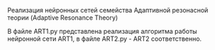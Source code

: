 Реализация нейронных сетей семейства Адаптивной резонасной теории (Adaptive Resonance Theory) 

В файле ART1.py представлена реализация алгоритма работы нейронной сети ART1, в файле ART2.py - ART2 соответственно.
